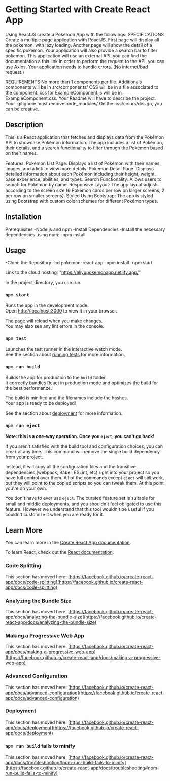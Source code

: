 # Getting Started with Create React App

Using ReactJS create a Pokemon App with the followings:
SPECIFICATIONS
Create a multiple page application with ReactJS.
First page will display all the pokemon, with lazy loading. Another page will show the detail of a specific pokemon.
Your application will also provide a search bar to filter pokemon.
This application will use an external API, you can find the documentation a this link
In order to perform the request to the API, you can use Axios.
Your application needs to handle errors. (No internet/bad request.)

REQUIREMENTS
No more than 1 components per file. Additionals components will be in src/components/
CSS will be in a file associated to the component: css for ExampleComponent.js will be in ExampleComponent.css.
Your Readme will have to describe the project. Your .gitignore must remove node_modules/
On the css/colors/design, you can be creative.

## Description
This is a React application that fetches and displays data from the Pokémon API to showcase Pokémon information. 
The app includes a list of Pokémon, their details, and a search functionality to filter through the Pokémon based on their names.

Features:
Pokémon List Page: Displays a list of Pokémon with their names, images, and a link to view more details.
Pokémon Detail Page: Displays detailed information about each Pokémon including their height, weight, base experience, abilities, and types.
Search Functionality: Allows users to search for Pokémon by name.
Responsive Layout: The app layout adjusts according to the screen size (6 Pokémon cards per row on larger screens, 2 per row on smaller screens).
Styled Using Bootstrap: The app is styled using Bootstrap with custom color schemes for different Pokémon types.

## Installation
Prerequisites
-Node.js and npm
-Install Dependencies
-Install the necessary dependencies using npm:
-npm install

## Usage
-Clone the Repository
-cd pokemon-react-app
-npm install
-npm start

Link to the cloud hosting: "https://aliyupokemonapp.netlify.app/"

In the project directory, you can run:

### `npm start`

Runs the app in the development mode.\
Open [http://localhost:3000](http://localhost:3000) to view it in your browser.

The page will reload when you make changes.\
You may also see any lint errors in the console.

### `npm test`

Launches the test runner in the interactive watch mode.\
See the section about [running tests](https://facebook.github.io/create-react-app/docs/running-tests) for more information.

### `npm run build`

Builds the app for production to the `build` folder.\
It correctly bundles React in production mode and optimizes the build for the best performance.

The build is minified and the filenames include the hashes.\
Your app is ready to be deployed!

See the section about [deployment](https://facebook.github.io/create-react-app/docs/deployment) for more information.

### `npm run eject`

**Note: this is a one-way operation. Once you `eject`, you can't go back!**

If you aren't satisfied with the build tool and configuration choices, you can `eject` at any time. This command will remove the single build dependency from your project.

Instead, it will copy all the configuration files and the transitive dependencies (webpack, Babel, ESLint, etc) right into your project so you have full control over them. All of the commands except `eject` will still work, but they will point to the copied scripts so you can tweak them. At this point you're on your own.

You don't have to ever use `eject`. The curated feature set is suitable for small and middle deployments, and you shouldn't feel obligated to use this feature. However we understand that this tool wouldn't be useful if you couldn't customize it when you are ready for it.

## Learn More

You can learn more in the [Create React App documentation](https://facebook.github.io/create-react-app/docs/getting-started).

To learn React, check out the [React documentation](https://reactjs.org/).

### Code Splitting

This section has moved here: [https://facebook.github.io/create-react-app/docs/code-splitting](https://facebook.github.io/create-react-app/docs/code-splitting)

### Analyzing the Bundle Size

This section has moved here: [https://facebook.github.io/create-react-app/docs/analyzing-the-bundle-size](https://facebook.github.io/create-react-app/docs/analyzing-the-bundle-size)

### Making a Progressive Web App

This section has moved here: [https://facebook.github.io/create-react-app/docs/making-a-progressive-web-app](https://facebook.github.io/create-react-app/docs/making-a-progressive-web-app)

### Advanced Configuration

This section has moved here: [https://facebook.github.io/create-react-app/docs/advanced-configuration](https://facebook.github.io/create-react-app/docs/advanced-configuration)

### Deployment

This section has moved here: [https://facebook.github.io/create-react-app/docs/deployment](https://facebook.github.io/create-react-app/docs/deployment)

### `npm run build` fails to minify

This section has moved here: [https://facebook.github.io/create-react-app/docs/troubleshooting#npm-run-build-fails-to-minify](https://facebook.github.io/create-react-app/docs/troubleshooting#npm-run-build-fails-to-minify)
